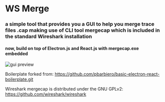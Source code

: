 # WS Merge

### a simple tool that provides you a GUI to help you merge trace files .cap making use of CLI tool mergecap which is included in the standard Wireshark installation

#### now, build on top of Electron.js and React.js with mergecap.exe embedded

![gui preview](preview.gif)

Boilerplate forked from: https://github.com/pbarbiero/basic-electron-react-boilerplate.git

Wireshark mergecap is distributed under the GNU GPLv2: https://github.com/wireshark/wireshark
